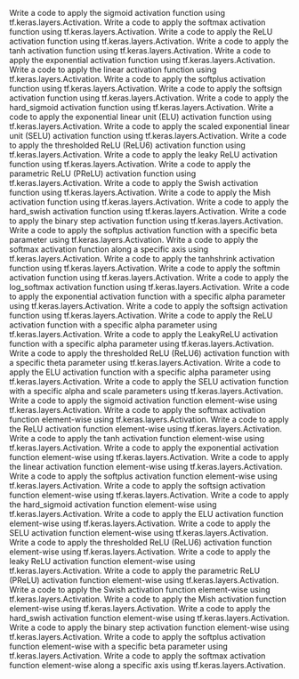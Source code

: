Write a code to apply the sigmoid activation function using tf.keras.layers.Activation.
Write a code to apply the softmax activation function using tf.keras.layers.Activation.
Write a code to apply the ReLU activation function using tf.keras.layers.Activation.
Write a code to apply the tanh activation function using tf.keras.layers.Activation.
Write a code to apply the exponential activation function using tf.keras.layers.Activation.
Write a code to apply the linear activation function using tf.keras.layers.Activation.
Write a code to apply the softplus activation function using tf.keras.layers.Activation.
Write a code to apply the softsign activation function using tf.keras.layers.Activation.
Write a code to apply the hard_sigmoid activation function using tf.keras.layers.Activation.
Write a code to apply the exponential linear unit (ELU) activation function using tf.keras.layers.Activation.
Write a code to apply the scaled exponential linear unit (SELU) activation function using tf.keras.layers.Activation.
Write a code to apply the thresholded ReLU (ReLU6) activation function using tf.keras.layers.Activation.
Write a code to apply the leaky ReLU activation function using tf.keras.layers.Activation.
Write a code to apply the parametric ReLU (PReLU) activation function using tf.keras.layers.Activation.
Write a code to apply the Swish activation function using tf.keras.layers.Activation.
Write a code to apply the Mish activation function using tf.keras.layers.Activation.
Write a code to apply the hard_swish activation function using tf.keras.layers.Activation.
Write a code to apply the binary step activation function using tf.keras.layers.Activation.
Write a code to apply the softplus activation function with a specific beta parameter using tf.keras.layers.Activation.
Write a code to apply the softmax activation function along a specific axis using tf.keras.layers.Activation.
Write a code to apply the tanhshrink activation function using tf.keras.layers.Activation.
Write a code to apply the softmin activation function using tf.keras.layers.Activation.
Write a code to apply the log_softmax activation function using tf.keras.layers.Activation.
Write a code to apply the exponential activation function with a specific alpha parameter using tf.keras.layers.Activation.
Write a code to apply the softsign activation function using tf.keras.layers.Activation.
Write a code to apply the ReLU activation function with a specific alpha parameter using tf.keras.layers.Activation.
Write a code to apply the LeakyReLU activation function with a specific alpha parameter using tf.keras.layers.Activation.
Write a code to apply the thresholded ReLU (ReLU6) activation function with a specific theta parameter using tf.keras.layers.Activation.
Write a code to apply the ELU activation function with a specific alpha parameter using tf.keras.layers.Activation.
Write a code to apply the SELU activation function with a specific alpha and scale parameters using tf.keras.layers.Activation.
Write a code to apply the sigmoid activation function element-wise using tf.keras.layers.Activation.
Write a code to apply the softmax activation function element-wise using tf.keras.layers.Activation.
Write a code to apply the ReLU activation function element-wise using tf.keras.layers.Activation.
Write a code to apply the tanh activation function element-wise using tf.keras.layers.Activation.
Write a code to apply the exponential activation function element-wise using tf.keras.layers.Activation.
Write a code to apply the linear activation function element-wise using tf.keras.layers.Activation.
Write a code to apply the softplus activation function element-wise using tf.keras.layers.Activation.
Write a code to apply the softsign activation function element-wise using tf.keras.layers.Activation.
Write a code to apply the hard_sigmoid activation function element-wise using tf.keras.layers.Activation.
Write a code to apply the ELU activation function element-wise using tf.keras.layers.Activation.
Write a code to apply the SELU activation function element-wise using tf.keras.layers.Activation.
Write a code to apply the thresholded ReLU (ReLU6) activation function element-wise using tf.keras.layers.Activation.
Write a code to apply the leaky ReLU activation function element-wise using tf.keras.layers.Activation.
Write a code to apply the parametric ReLU (PReLU) activation function element-wise using tf.keras.layers.Activation.
Write a code to apply the Swish activation function element-wise using tf.keras.layers.Activation.
Write a code to apply the Mish activation function element-wise using tf.keras.layers.Activation.
Write a code to apply the hard_swish activation function element-wise using tf.keras.layers.Activation.
Write a code to apply the binary step activation function element-wise using tf.keras.layers.Activation.
Write a code to apply the softplus activation function element-wise with a specific beta parameter using tf.keras.layers.Activation.
Write a code to apply the softmax activation function element-wise along a specific axis using tf.keras.layers.Activation.